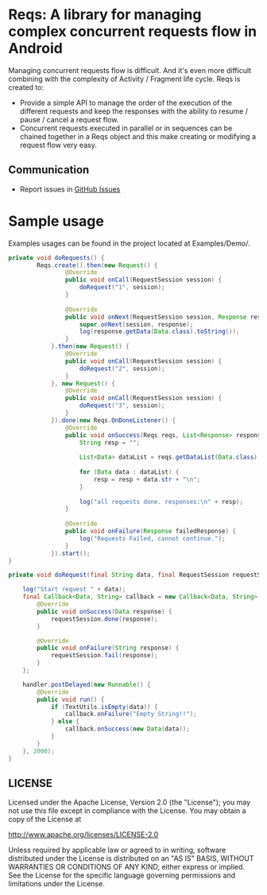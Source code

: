 # Reqs: A library for managing complex concurrent requests flow in Android 
Managing concurrent requests flow is difficult. And it's even more difficult combining with the complexity of Activity / Fragment life cycle. Reqs is created to:
- Provide a simple API to manage the order of the execution of the different requests and keep the responses with the ability to resume / pause / cancel a request flow. 
- Concurrent requests executed in parallel or in sequences can be chained together in a Reqs object and this make creating or modifying a request flow very easy.

## Communication
- Report issues in [GitHub Issues](https://github.com/mssjsg/reqs/issues)

# Sample usage
Examples usages can be found in the project located at Examples/Demo/.
```java
private void doRequests() {
        Reqs.create().then(new Request() {
                @Override
                public void onCall(RequestSession session) {
                    doRequest("1", session);
                }
        
                @Override
                public void onNext(RequestSession session, Response response) {
                    super.onNext(session, response);
                    log(response.getData(Data.class).toString());
                }
            }.then(new Request() {
                @Override
                public void onCall(RequestSession session) {
                    doRequest("2", session);
                }
            }, new Request() {
                @Override
                public void onCall(RequestSession session) {
                    doRequest("3", session);
                }
            }).done(new Reqs.OnDoneListener() {
                @Override
                public void onSuccess(Reqs reqs, List<Response> responses) {
                    String resp = "";
        
                    List<Data> dataList = reqs.getDataList(Data.class);
        
                    for (Data data : dataList) {
                        resp = resp + data.str + "\n";
                    }
        
                    log("all requests done. responses:\n" + resp);
                }
        
                @Override
                public void onFailure(Response failedResponse) {
                    log("Requests Failed, cannot continue.");
                }
            }).start();
}

private void doRequest(final String data, final RequestSession requestSession) {

    log("Start request " + data);
    final Callback<Data, String> callback = new Callback<Data, String>() {
        @Override
        public void onSuccess(Data response) {
            requestSession.done(response);
        }

        @Override
        public void onFailure(String response) {
            requestSession.fail(response);
        }
    };

    handler.postDelayed(new Runnable() {
        @Override
        public void run() {
            if (TextUtils.isEmpty(data)) {
                callback.onFailure("Empty String!!");
            } else {
                callback.onSuccess(new Data(data));
            }
        }
    }, 2000);
}

```

## LICENSE

Licensed under the Apache License, Version 2.0 (the "License");
you may not use this file except in compliance with the License.
You may obtain a copy of the License at

<http://www.apache.org/licenses/LICENSE-2.0>

Unless required by applicable law or agreed to in writing, software
distributed under the License is distributed on an "AS IS" BASIS,
WITHOUT WARRANTIES OR CONDITIONS OF ANY KIND, either express or implied.
See the License for the specific language governing permissions and
limitations under the License.



